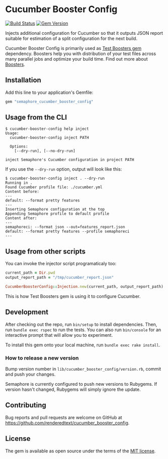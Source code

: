 # Cucumber Booster Config

[![Build Status](https://semaphoreci.com/api/v1/projects/b5ad1293-4dd1-425d-8c00-b42ceca09c75/527737/badge.svg)](https://semaphoreci.com/renderedtext/cucumber_booster_config)
[![Gem Version](https://badge.fury.io/rb/semaphore_cucumber_booster_config.svg)](https://badge.fury.io/rb/semaphore_cucumber_booster_config)

Injects additional configuration for Cucumber so that it outputs JSON report suitable
for estimation of a split configuration for the next build.

Cucumber Booster Config is primarily used as [Test Boosters gem](https://github.com/renderedtext/test-boosters) dependency.
Boosters help you with distribution of your test files across many parallel jobs and optimize your build time. Find out more about [Boosters](https://semaphoreci.com/docs/about-boosters.html).

## Installation

Add this line to your application's Gemfile:

```ruby
gem "semaphore_cucumber_booster_config"
```

## Usage from the CLI

```
$ cucumber-booster-config help inject
Usage:
  cucumber-booster-config inject PATH

  Options:
    [--dry-run], [--no-dry-run]

inject Semaphore's Cucumber configuration in project PATH
```

If you use the `--dry-run` option, output will look like this:

```
$ cucumber-booster-config inject . --dry-run
Running in .
Found Cucumber profile file: ./cucumber.yml
Content before:
---
default: --format pretty features
---
Inserting Semaphore configuration at the top
Appending Semaphore profile to default profile
Content after:
---
semaphoreci: --format json --out=features_report.json
default: --format pretty features --profile semaphoreci
---
```

## Usage from other scripts

You can invoke the injector script programaticaly too:

``` ruby
current_path = Dir.pwd
output_report_path = "/tmp/cucumber_report.json"

CucumberBoosterConfig::Injection.new(current_path, output_report_path).run
```

This is how Test Boosters gem is using it to configure Cucumber.

## Development

After checking out the repo, run `bin/setup` to install dependencies. Then, run
`bundle exec rspec` to run the tests. You can also run `bin/console` for an
interactive prompt that will allow you to experiment.

To install this gem onto your local machine, run `bundle exec rake install`.

### How to release a new version

Bump version number in `lib/cucumber_booster_config/version.rb`, commit and
push your changes.

Semaphore is currently configured to push new versions to Rubygems.
If version hasn't changed, Rubygems will simply ignore the update.

## Contributing

Bug reports and pull requests are welcome on GitHub at
https://github.com/renderedtext/cucumber_booster_config.

## License

The gem is available as open source under the terms of the [MIT license](LICENSE).
